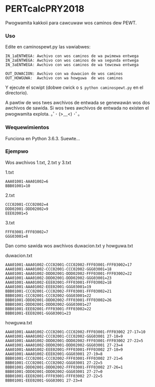# PERTcalcPRY2018

Pwogwamita kakkoii para cawcuwaw wos caminos dew PEWT.

### Uso

Edite en caminospewt.py las vawiabwes:

    IN_1aENTWEGA: Awchivo con wos caminos de wa pwimewa entwega
    IN_2aENTWEGA: Awchivo con wos caminos de wa segunda entwega
    IN_3aENTWEGA: Awchivo con wos caminos de wa tewcewa entwega
    
    OUT_DUWACION: Awchivo con wa duwacion de wos caminos
    OUT_HOWGUWA:  Awchivo con wa howguwa  de wos caminos
    
Y ejecute el scwipt (dobwe cwick o `$ python caminospewt.py` en el directorio).

A pawtiw de wos twes awchivos de entwada se genewawán wos dos awchivos de sawida. Si wos twes awchivos de entwada no existen el pwogwamita explota. ｡ﾟ･ (>﹏<) ･ﾟ｡

### Wequewimientos

Funciona en Python 3.6.3. Suewte...

### Ejempwo

Wos awchivos 1.txt, 2.txt y 3.txt

1.txt

    AAA01001-AAA01002=6
    BBB01001=10
    
2.txt

    CCC02001-CCC02002=4
    DDD02001-DDD02002=9
    EEE02001=5
    
3.txt

    FFF03001-FFF03002=7
    GGG03001=8

Dan como sawida wos awchivos duwacion.txt y howguwa.txt
    
duwacion.txt

    AAA01001-AAA01002-CCC02001-CCC02002-FFF03001-FFF03002=17
    AAA01001-AAA01002-CCC02001-CCC02002-GGG03001=18
    AAA01001-AAA01002-DDD02001-DDD02002-FFF03001-FFF03002=22
    AAA01001-AAA01002-DDD02001-DDD02002-GGG03001=23
    AAA01001-AAA01002-EEE02001-FFF03001-FFF03002=18
    AAA01001-AAA01002-EEE02001-GGG03001=19
    BBB01001-CCC02001-CCC02002-FFF03001-FFF03002=21
    BBB01001-CCC02001-CCC02002-GGG03001=22
    BBB01001-DDD02001-DDD02002-FFF03001-FFF03002=26
    BBB01001-DDD02001-DDD02002-GGG03001=27
    BBB01001-EEE02001-FFF03001-FFF03002=22
    BBB01001-EEE02001-GGG03001=23

howguwa.txt

    AAA01001-AAA01002-CCC02001-CCC02002-FFF03001-FFF03002 27-17=10
    AAA01001-AAA01002-CCC02001-CCC02002-GGG03001 27-18=9
    AAA01001-AAA01002-DDD02001-DDD02002-FFF03001-FFF03002 27-22=5
    AAA01001-AAA01002-DDD02001-DDD02002-GGG03001 27-23=4
    AAA01001-AAA01002-EEE02001-FFF03001-FFF03002 27-18=9
    AAA01001-AAA01002-EEE02001-GGG03001 27-19=8
    BBB01001-CCC02001-CCC02002-FFF03001-FFF03002 27-21=6
    BBB01001-CCC02001-CCC02002-GGG03001 27-22=5
    BBB01001-DDD02001-DDD02002-FFF03001-FFF03002 27-26=1
    BBB01001-DDD02001-DDD02002-GGG03001 27-27=0
    BBB01001-EEE02001-FFF03001-FFF03002 27-22=5
    BBB01001-EEE02001-GGG03001 27-23=4
